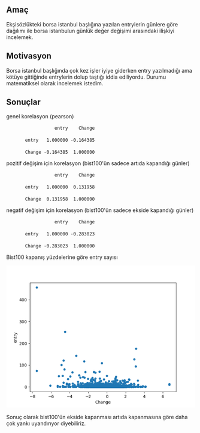 ## Amaç

Ekşisözlükteki borsa istanbul başlığına yazılan entrylerin günlere göre dağılımı ile
borsa istanbulun günlük değer değişimi arasındaki ilişkiyi incelemek.

## Motivasyon

Borsa istanbul başlığında çok kez işler iyiye giderken entry yazılmadığı ama kötüye gittiğinde 
entrylerin dolup taştığı iddia ediliyordu. Durumu matematiksel olarak incelemek istedim.

## Sonuçlar

genel korelasyon (pearson)

                      entry    Change
           
           entry   1.000000 -0.164385

           Change -0.164385  1.000000



pozitif değişim için korelasyon (bist100'ün sadece artıda kapandığı günler)

                      entry    Change
           
           entry   1.000000  0.131958

           Change  0.131958  1.000000


negatif değişim için korelasyon (bist100'ün sadece ekside kapandığı günler)

                      entry    Change
           
           entry   1.000000 -0.283023

           Change -0.283023  1.000000


Bist100 kapanış yüzdelerine göre entry sayısı

![plot](change-entry.png)

Sonuç olarak bist100'ün ekside kapanması artıda kapanmasına göre daha çok yankı uyandırıyor diyebiliriz.
